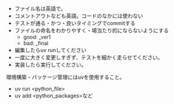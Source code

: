 - ファイル名は英語で。
- コメントアウトなども英語。コードのなかには使わない
- テストが通る・かつ・良いタイミングでcommitする
- ファイルの命名をわかりやすく・場当たり的にならないようにする
    - good: _ver1
    - bad: _final
- 編集したらuv runしてください
- 一度に大きく変更しすぎず、テストを細かく走らせてください。
- 実装したら実行してください。

環境構築・パッケージ管理にはuvを使用すること。
- uv run <python_file>
- uv add <python_packages>など
